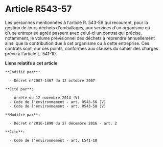 # Article R543-57

Les personnes mentionnées à l'article R. 543-56 qui recourent, pour la gestion de leurs déchets d'emballages, aux services
d'un organisme ou d'une entreprise agréé passent avec celui-ci un contrat qui précise, notamment, le volume prévisionnel des
déchets à reprendre annuellement ainsi que la contribution due à cet organisme ou à cette entreprise. Ces contrats sont, sur
ces points, conformes aux clauses du cahier des charges prévu à l'article L. 541-10.

**Liens relatifs à cet article**

	**Codifié par**:

	  - Décret n°2007-1467 du 12 octobre 2007

	**Cité par**:

	  - Arrêté du 12 novembre 2014 (V)
	  - Code de l'environnement - art. R543-56 (V)
	  - Code de l'environnement - art. R543-58 (V)

	**Modifié par**:

	  - Décret n°2016-1890 du 27 décembre 2016 - art. 2

	**Cite**:

	  - Code de l'environnement - art. L541-10
